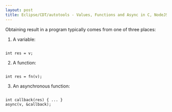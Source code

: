```yaml
---
layout: post
title: Eclipse/CDT/autotools - Values, Functions and Async in C, NodeJS and Haskell.
---
```


Obtaining result in a program typically comes from one of three places:

1. A variable:
<code>
int res = v;
</code>

2. A function:
<code>
int res = fn(v);
</code>

3. An asynchronous function:
<code>
int callback(res) { ... }
async(v, &callback);
</code>



